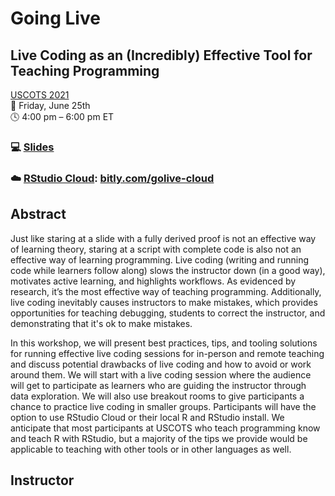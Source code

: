 # Going Live
## Live Coding as an (Incredibly) Effective Tool for Teaching Programming

[USCOTS 2021](https://www.causeweb.org/cause/uscots/uscots21/workshop/10)  
:calendar: Friday, June 25th  
:clock4: 4:00 pm – 6:00 pm ET  

### :computer: [Slides](https://mine-cetinkaya-rundel.github.io/golive-uscots/golive.html#1)
### :cloud: [RStudio Cloud](https://bitly.com/golive-cloud): [bitly.com/golive-cloud](https://bitly.com/golive-cloud)

## Abstract

Just like staring at a slide with a fully derived proof is not an effective way of learning theory, staring at a script with complete code is also not an effective way of learning programming. Live coding (writing and running code while learners follow along) slows the instructor down (in a good way), motivates active learning, and highlights workflows. As evidenced by research, it’s the most effective way of teaching programming. Additionally, live coding inevitably causes instructors to make mistakes, which provides opportunities for teaching debugging, students to correct the instructor, and demonstrating that it's ok to make mistakes.

In this workshop, we will present best practices, tips, and tooling solutions for running effective live coding sessions for in-person and remote teaching and discuss potential drawbacks of live coding and how to avoid or work around them. We will start with a live coding session where the audience will get to participate as learners who are guiding the instructor through data exploration. We will also use breakout rooms to give participants a chance to practice live coding in smaller groups. Participants will have the option to use RStudio Cloud or their local R and RStudio install. We anticipate that most participants at USCOTS who teach programming know and teach R with RStudio, but a majority of the tips we provide would be applicable to teaching with other tools or in other languages as well.

## Instructor

